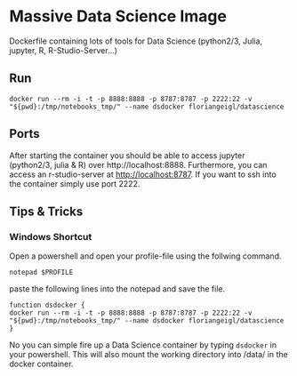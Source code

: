 # Massive Data Science Image
Dockerfile containing lots of tools for Data Science (python2/3, Julia, jupyter, R, R-Studio-Server...)

## Run
```
docker run --rm -i -t -p 8888:8888 -p 8787:8787 -p 2222:22 -v "${pwd}:/tmp/notebooks_tmp/" --name dsdocker floriangeigl/datascience
```

## Ports
After starting the container you should be able to access jupyter (python2/3, julia & R) over http://localhost:8888. Furthermore, you can access an r-studio-server at [http://localhost:8787](http://localhost:8787). If you want to ssh into the container simply use port 2222.

## Tips & Tricks

### Windows Shortcut
Open a powershell and open your profile-file using the follwing command.
```
notepad $PROFILE
```
paste the following lines into the notepad and save the file.
```
function dsdocker {
docker run --rm -i -t -p 8888:8888 -p 8787:8787 -p 2222:22 -v "${pwd}:/tmp/notebooks_tmp/" --name dsdocker floriangeigl/datascience
}
```
No you can simple fire up a Data Science container by typing ```dsdocker``` in your powershell. This will also mount the working directory into /data/ in the docker container.
